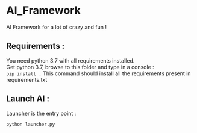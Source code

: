 # AI_Framework
AI Framework for a lot of crazy and fun !



## Requirements :
 You need python 3.7 with all requirements installed.  
  Get python 3.7, browse to this folder and type in a console  :  
 `pip install .`
 This command should install all the requirements present in requirements.txt

## Launch AI :

Launcher is the entry point :  

`python launcher.py`
